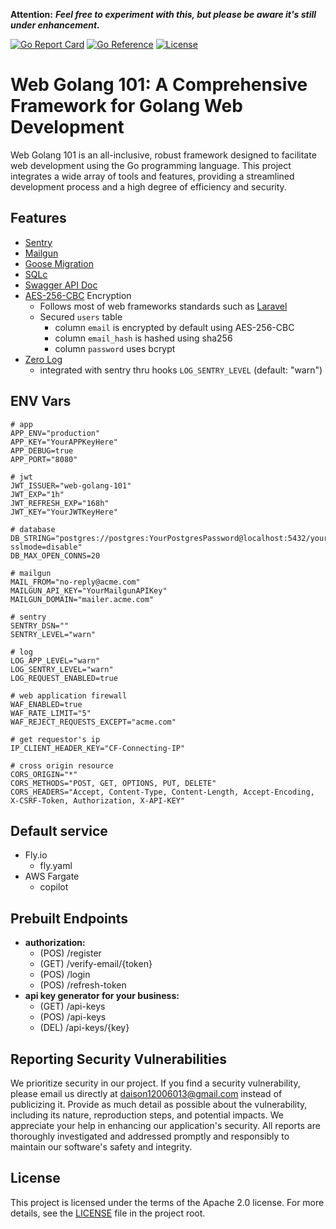 **Attention:** ***Feel free to experiment with this, but please be aware it's still under enhancement.***

[![Go Report Card](https://goreportcard.com/badge/github.com/daison12006013/web-golang-101)](https://goreportcard.com/report/github.com/daison12006013/web-golang-101) [![Go Reference](https://pkg.go.dev/badge/github.com/daison12006013/web-golang-101.svg)](https://pkg.go.dev/github.com/daison12006013/web-golang-101) [![License](https://img.shields.io/badge/License-Apache_2.0-blue.svg)](https://opensource.org/licenses/Apache-2.0)

# Web Golang 101: A Comprehensive Framework for Golang Web Development

Web Golang 101 is an all-inclusive, robust framework designed to facilitate web development using the Go programming language. This project integrates a wide array of tools and features, providing a streamlined development process and a high degree of efficiency and security.

## Features

- [Sentry](https://sentry.io/)
- [Mailgun](https://app.mailgun.com/mg/dashboard)
- [Goose Migration](https://github.com/pressly/goose)
- [SQLc](https://github.com/sqlc-dev/sqlc)
- [Swagger API Doc](https://github.com/swaggo/swag)
- [AES-256-CBC](https://docs.anchormydata.com/docs/what-is-aes-256-cbc) Encryption
    - Follows most of web frameworks standards such as [Laravel](https://laravel.com)
    - Secured `users` table
        - column `email` is encrypted by default using AES-256-CBC
        - column `email_hash` is hashed using sha256
        - column `password` uses bcrypt
- [Zero Log](https://github.com/rs/zerolog)
    - integrated with sentry thru hooks `LOG_SENTRY_LEVEL` (default: "warn")

## ENV Vars

```
# app
APP_ENV="production"
APP_KEY="YourAPPKeyHere"
APP_DEBUG=true
APP_PORT="8080"

# jwt
JWT_ISSUER="web-golang-101"
JWT_EXP="1h"
JWT_REFRESH_EXP="168h"
JWT_KEY="YourJWTKeyHere"

# database
DB_STRING="postgres://postgres:YourPostgresPassword@localhost:5432/your_database_dev?sslmode=disable"
DB_MAX_OPEN_CONNS=20

# mailgun
MAIL_FROM="no-reply@acme.com"
MAILGUN_API_KEY="YourMailgunAPIKey"
MAILGUN_DOMAIN="mailer.acme.com"

# sentry
SENTRY_DSN=""
SENTRY_LEVEL="warn"

# log
LOG_APP_LEVEL="warn"
LOG_SENTRY_LEVEL="warn"
LOG_REQUEST_ENABLED=true

# web application firewall
WAF_ENABLED=true
WAF_RATE_LIMIT="5"
WAF_REJECT_REQUESTS_EXCEPT="acme.com"

# get requestor's ip
IP_CLIENT_HEADER_KEY="CF-Connecting-IP"

# cross origin resource
CORS_ORIGIN="*"
CORS_METHODS="POST, GET, OPTIONS, PUT, DELETE"
CORS_HEADERS="Accept, Content-Type, Content-Length, Accept-Encoding, X-CSRF-Token, Authorization, X-API-KEY"
```

## Default service

- Fly.io
    - fly.yaml
- AWS Fargate
    - copilot

## Prebuilt Endpoints

- **authorization:**
    - (POS) /register
    - (GET) /verify-email/{token}
    - (POS) /login
    - (POS) /refresh-token
- **api key generator for your business:**
    - (GET) /api-keys
    - (POS) /api-keys
    - (DEL) /api-keys/{key}

## Reporting Security Vulnerabilities

We prioritize security in our project. If you find a security vulnerability, please email us directly at daison12006013@gmail.com instead of publicizing it. Provide as much detail as possible about the vulnerability, including its nature, reproduction steps, and potential impacts. We appreciate your help in enhancing our application's security. All reports are thoroughly investigated and addressed promptly and responsibly to maintain our software's safety and integrity.

## License

This project is licensed under the terms of the Apache 2.0 license. For more details, see the [LICENSE](LICENSE) file in the project root.
